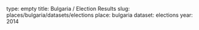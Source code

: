 type: empty
title: Bulgaria / Election Results
slug: places/bulgaria/datasets/elections
place: bulgaria
dataset: elections
year: 2014

